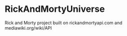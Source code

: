 # RickAndMortyUniverse
Rick and Morty project built on rickandmortyapi.com and mediawiki.org/wiki/API
